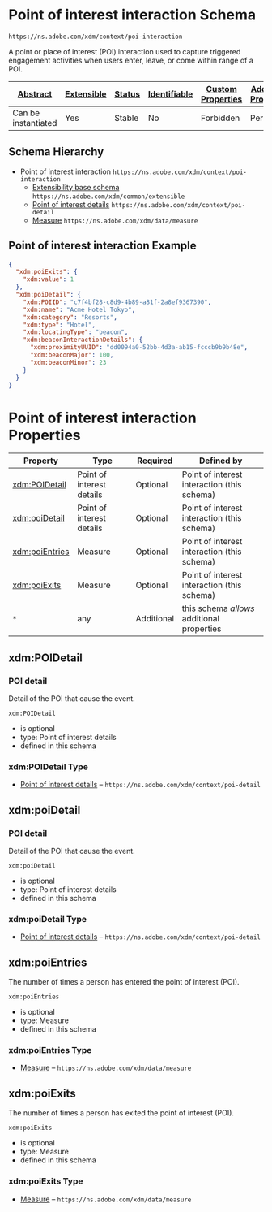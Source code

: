 
# Point of interest interaction Schema

```
https://ns.adobe.com/xdm/context/poi-interaction
```

A point or place of interest (POI) interaction used to capture triggered engagement activities when users enter, leave, or come within range of a POI.

| [Abstract](../../abstract.md) | [Extensible](../../extensions.md) | [Status](../../status.md) | [Identifiable](../../id.md) | [Custom Properties](../../extensions.md) | [Additional Properties](../../extensions.md) | Defined In |
|-------------------------------|-----------------------------------|---------------------------|-----------------------------|------------------------------------------|----------------------------------------------|------------|
| Can be instantiated | Yes | Stable | No | Forbidden | Permitted | [context/poi-interaction.schema.json](context/poi-interaction.schema.json) |
## Schema Hierarchy

* Point of interest interaction `https://ns.adobe.com/xdm/context/poi-interaction`
  * [Extensibility base schema](../common/extensible.schema.md) `https://ns.adobe.com/xdm/common/extensible`
  * [Point of interest details](poi-detail.schema.md) `https://ns.adobe.com/xdm/context/poi-detail`
  * [Measure](../data/measure.schema.md) `https://ns.adobe.com/xdm/data/measure`


## Point of interest interaction Example
```json
{
  "xdm:poiExits": {
    "xdm:value": 1
  },
  "xdm:poiDetail": {
    "xdm:POIID": "c7f4bf28-c8d9-4b89-a81f-2a8ef9367390",
    "xdm:name": "Acme Hotel Tokyo",
    "xdm:category": "Resorts",
    "xdm:type": "Hotel",
    "xdm:locatingType": "beacon",
    "xdm:beaconInteractionDetails": {
      "xdm:proximityUUID": "dd0094a0-52bb-4d3a-ab15-fcccb9b9b48e",
      "xdm:beaconMajor": 100,
      "xdm:beaconMinor": 23
    }
  }
}
```

# Point of interest interaction Properties

| Property | Type | Required | Defined by |
|----------|------|----------|------------|
| [xdm:POIDetail](#xdmpoidetail) | Point of interest details | Optional | Point of interest interaction (this schema) |
| [xdm:poiDetail](#xdmpoidetail-1) | Point of interest details | Optional | Point of interest interaction (this schema) |
| [xdm:poiEntries](#xdmpoientries) | Measure | Optional | Point of interest interaction (this schema) |
| [xdm:poiExits](#xdmpoiexits) | Measure | Optional | Point of interest interaction (this schema) |
| `*` | any | Additional | this schema *allows* additional properties |

## xdm:POIDetail
### POI detail

Detail of the POI that cause the event.

`xdm:POIDetail`
* is optional
* type: Point of interest details
* defined in this schema

### xdm:POIDetail Type


* [Point of interest details](poi-detail.schema.md) – `https://ns.adobe.com/xdm/context/poi-detail`





## xdm:poiDetail
### POI detail

Detail of the POI that cause the event.

`xdm:poiDetail`
* is optional
* type: Point of interest details
* defined in this schema

### xdm:poiDetail Type


* [Point of interest details](poi-detail.schema.md) – `https://ns.adobe.com/xdm/context/poi-detail`





## xdm:poiEntries

The number of times a person has entered the point of interest (POI).

`xdm:poiEntries`
* is optional
* type: Measure
* defined in this schema

### xdm:poiEntries Type


* [Measure](../data/measure.schema.md) – `https://ns.adobe.com/xdm/data/measure`





## xdm:poiExits

The number of times a person has exited the point of interest (POI).

`xdm:poiExits`
* is optional
* type: Measure
* defined in this schema

### xdm:poiExits Type


* [Measure](../data/measure.schema.md) – `https://ns.adobe.com/xdm/data/measure`





